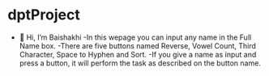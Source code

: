 # dptProject
- 👋 Hi, I’m Baishakhi
-In this wepage you can input any name in the Full Name box.
-There are five buttons named Reverse, Vowel Count, Third Character, Space to Hyphen and Sort. 
-If you give a name as input and press a button, it will perform the task as described on the button name.
